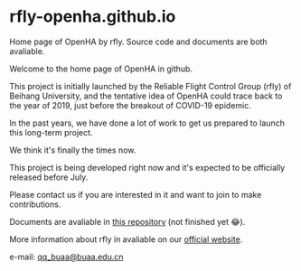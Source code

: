 # rfly-openha.github.io

Home page of OpenHA by rfly. Source code and documents are both avaliable. 

Welcome to the home page of OpenHA in github.

This project is initially launched by the Reliable Flight Control Group (rfly) of Beihang University, and the tentative idea of OpenHA could trace back to the year of 2019, just before the breakout of COVID-19 epidemic.

In the past years, we have done a lot of work to get us prepared to launch this long-term project.

We think it's finally the times now.

This project is being developed right now and it's expected to be officially released before July.

Please contact us if you are interested in it and want to join to make contributions.

Documents are avaliable in [this repository](https://rfly-openha.github.io/documents/) (not finished yet 😂).

More information about rfly in avaliable on our [official website](http://rfly.buaa.edu.cn).

e-mail: qq_buaa@buaa.edu.cn

